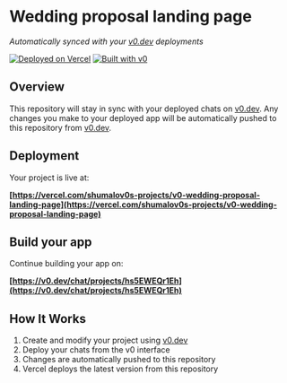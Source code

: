 # Wedding proposal landing page

*Automatically synced with your [v0.dev](https://v0.dev) deployments*

[![Deployed on Vercel](https://img.shields.io/badge/Deployed%20on-Vercel-black?style=for-the-badge&logo=vercel)](https://vercel.com/shumalov0s-projects/v0-wedding-proposal-landing-page)
[![Built with v0](https://img.shields.io/badge/Built%20with-v0.dev-black?style=for-the-badge)](https://v0.dev/chat/projects/hs5EWEQr1Eh)

## Overview

This repository will stay in sync with your deployed chats on [v0.dev](https://v0.dev).
Any changes you make to your deployed app will be automatically pushed to this repository from [v0.dev](https://v0.dev).

## Deployment

Your project is live at:

**[https://vercel.com/shumalov0s-projects/v0-wedding-proposal-landing-page](https://vercel.com/shumalov0s-projects/v0-wedding-proposal-landing-page)**

## Build your app

Continue building your app on:

**[https://v0.dev/chat/projects/hs5EWEQr1Eh](https://v0.dev/chat/projects/hs5EWEQr1Eh)**

## How It Works

1. Create and modify your project using [v0.dev](https://v0.dev)
2. Deploy your chats from the v0 interface
3. Changes are automatically pushed to this repository
4. Vercel deploys the latest version from this repository